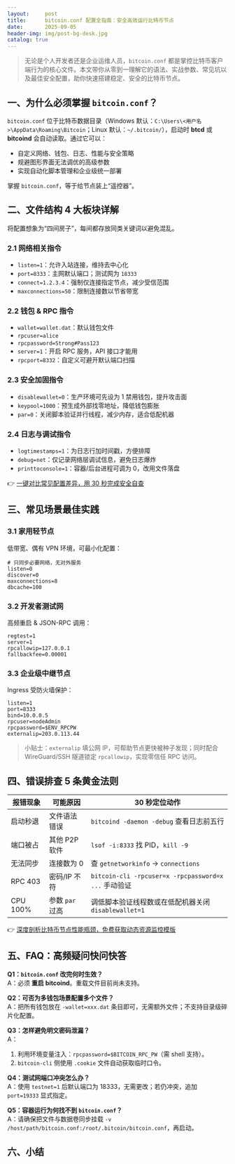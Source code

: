```yaml
---
layout:     post
title:      bitcoin.conf 配置全指南：安全高效运行比特币节点
date:       2025-09-05
header-img: img/post-bg-desk.jpg
catalog: true
---
```


> 无论是个人开发者还是企业运维人员，`bitcoin.conf` 都是掌控比特币客户端行为的核心文件。本文带你从零到一理解它的语法、实战参数、常见坑以及最佳安全配置，助你快速搭建稳定、安全的比特币节点。

## 一、为什么必须掌握 `bitcoin.conf`？

`bitcoin.conf` 位于比特币数据目录（Windows 默认：`C:\Users\<用户名>\AppData\Roaming\Bitcoin`；Linux 默认：`~/.bitcoin/`），启动时 **btcd** 或 **bitcoind** 会自动读取。通过它可以：

- 自定义网络、钱包、日志、性能与安全策略  
- 规避图形界面无法调优的高级参数  
- 实现自动化脚本管理和企业级统一部署

掌握 `bitcoin.conf`，等于给节点装上“遥控器”。

## 二、文件结构 4 大板块详解

将配置想象为“四间房子”，每间都存放同类关键词以避免混乱。

### 2.1 网络相关指令
- `listen=1`：允许入站连接，维持去中心化  
- `port=8333`：主网默认端口；测试网为 `18333`  
- `connect=1.2.3.4`：强制仅连接指定节点，减少受信范围  
- `maxconnections=50`：限制连接数以节省带宽  

### 2.2 钱包 & RPC 指令
- `wallet=wallet.dat`：默认钱包文件  
- `rpcuser=alice`  
- `rpcpassword=Strong#Pass123`  
- `server=1`：开启 RPC 服务，API 接口才能用  
- `rpcport=8332`：自定义可避开默认端口扫描  

### 2.3 安全加固指令
- `disablewallet=0`：生产环境可先设为 1 禁用钱包，提升攻击面  
- `keypool=1000`：预生成外部找零地址，降低钱包膨胀  
- `par=0`：关闭脚本验证并行线程，减少内存，适合低配机器  

### 2.4 日志与调试指令
- `logtimestamps=1`：为日志行加时间戳，方便排障  
- `debug=net`：仅记录网络层调试信息，避免日志爆炸  
- `printtoconsole=1`：容器/后台进程可调为 0，改用文件落盘

👉 [一键对比常见配置差异，用 30 秒完成安全自查](https://okxdog.com/)

## 三、常见场景最佳实践

### 3.1 家用轻节点
低带宽、偶有 VPN 环境，可最小化配置：

```
# 只同步必要网络，无对外服务
listen=0
discover=0
maxconnections=8  
dbcache=100
```

### 3.2 开发者测试网
高频重启 & JSON-RPC 调用：

```
regtest=1
server=1
rpcallowip=127.0.0.1
fallbackfee=0.00001
```

### 3.3 企业级中继节点
Ingress 受防火墙保护：

```
listen=1
port=8333
bind=10.0.0.5
rpcuser=nodeAdmin
rpcpassword=$ENV_RPCPW
externalip=203.0.113.44
```

> 小贴士：`externalip` 填公网 IP，可帮助节点更快被种子发现；同时配合 WireGuard/SSH 隧道锁定 `rpcallowip`，实现零信任 RPC 访问。

## 四、错误排查 5 条黄金法则

| 报错现象 | 可能原因 | 30 秒定位动作 |
|---------|--------|-------------|
| 启动秒退 | 文件语法错误 | `bitcoind -daemon -debug` 查看日志前五行 |
| 端口被占 | 其他 P2P 软件 | `lsof -i:8333` 找 PID，`kill -9` |
| 无法同步 | 连接数为 0 | 查 `getnetworkinfo` → `connections` |
| RPC 403 | 密码/IP 不符 | `bitcoin-cli -rpcuser=x -rpcpassword=x ...` 手动验证 |
| CPU 100% | 参数 `par` 过高 | 调低脚本验证线程数或在低配机器关闭 `disablewallet=1` |

👉 [深度剖析比特币节点性能瓶颈，免费获取动态资源监控模版](https://okxdog.com/)

## 五、FAQ：高频疑问快问快答

**Q1：`bitcoin.conf` 改完何时生效？**  
A：必须 **重启 bitcoind**。重载文件目前尚未支持。

**Q2：可否为多钱包场景配置多个文件？**  
A：把所有钱包放在 `-wallet=xxx.dat` 条目即可，无需额外文件；不支持目录级碎片化配置。

**Q3：怎样避免明文密码泄漏？**  
A：  
1. 利用环境变量注入：`rpcpassword=$BITCOIN_RPC_PW`（需 shell 支持）。  
2. `bitcoin-cli` 侧使用 `.cookie` 文件自动获取临时口令。

**Q4：测试网端口冲突怎么办？**  
A：使用 `testnet=1` 后默认端口为 18333，无需更改；若仍冲突，追加 `port=19333` 显式指定。

**Q5：容器运行为何找不到 `bitcoin.conf`？**  
A：请确保把文件与数据卷同步挂载 `-v /host/path/bitcoin.conf:/root/.bitcoin/bitcoin.conf`，再启动。

## 六、小结